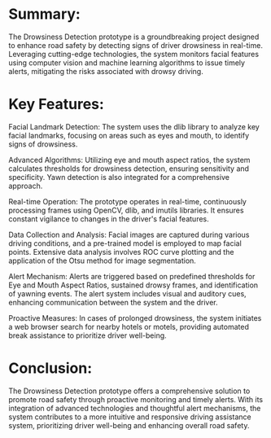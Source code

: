 # Summary:

The Drowsiness Detection prototype is a groundbreaking project designed to enhance road safety by detecting signs of driver drowsiness in real-time. Leveraging cutting-edge technologies, the system monitors facial features using computer vision and machine learning algorithms to issue timely alerts, mitigating the risks associated with drowsy driving.

# Key Features:

Facial Landmark Detection: The system uses the dlib library to analyze key facial landmarks, focusing on areas such as eyes and mouth, to identify signs of drowsiness.

Advanced Algorithms: Utilizing eye and mouth aspect ratios, the system calculates thresholds for drowsiness detection, ensuring sensitivity and specificity. Yawn detection is also integrated for a comprehensive approach.

Real-time Operation: The prototype operates in real-time, continuously processing frames using OpenCV, dlib, and imutils libraries. It ensures constant vigilance to changes in the driver's facial features.

Data Collection and Analysis: Facial images are captured during various driving conditions, and a pre-trained model is employed to map facial points. Extensive data analysis involves ROC curve plotting and the application of the Otsu method for image segmentation.

Alert Mechanism: Alerts are triggered based on predefined thresholds for Eye and Mouth Aspect Ratios, sustained drowsy frames, and identification of yawning events. The alert system includes visual and auditory cues, enhancing communication between the system and the driver.

Proactive Measures: In cases of prolonged drowsiness, the system initiates a web browser search for nearby hotels or motels, providing automated break assistance to prioritize driver well-being.

# Conclusion:
The Drowsiness Detection prototype offers a comprehensive solution to promote road safety through proactive monitoring and timely alerts. With its integration of advanced technologies and thoughtful alert mechanisms, the system contributes to a more intuitive and responsive driving assistance system, prioritizing driver well-being and enhancing overall road safety.
